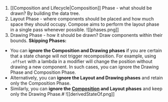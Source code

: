 1.  [[Composition and Lifecycle|Composition]] Phase - what should be drawn? By building the data tree.
2.  Layout Phase - where components should be placed and how much space they should occupy. Compose aims to perform the layout phase in a single pass whenever possible. 
![[phases.png]]
3. Drawing Phase - how it should be drawn? Draw components within their bounds. 
**Skipping Phases:**
- You can **ignore the Composition and Drawing phases** if you are certain that a state change will not trigger recomposition. For example, using `.offset` with a lambda in a modifier will change the position without drawing a new component. In such cases, you can ignore the Drawing Phase and Composition Phase.
- Alternatively, you can **ignore the Layout and Drawing phases** and retain only the Composition Phase.
- Similarly, you can **ignore the [Composition](obsidian://open?vault=artilearning&file=Kotlin%2FJetpack%20Compose%2FComposition%20and%20Lifecycle) and Layout phases** and keep only the Drawing Phase.#
![[derivedStateOf.png]]